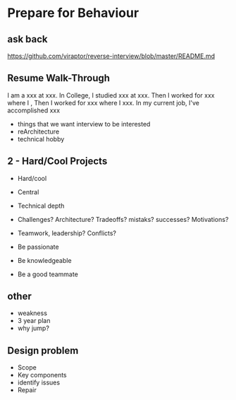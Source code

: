 # Prepare for Behaviour

## ask back

https://github.com/viraptor/reverse-interview/blob/master/README.md

## Resume Walk-Through

I am a xxx at xxx. In College, I studied xxx at xxx. Then I worked for xxx where I , Then I worked for xxx where I xxx. In my current job, I've accomplished xxx

- things that we want interview to be interested
- reArchitecture
- technical hobby

## 2 - Hard/Cool Projects

- Hard/cool
- Central
- Technical depth

- Challenges? Architecture? Tradeoffs? mistaks? successes? Motivations?
- Teamwork, leadership? Conflicts?

- Be passionate
- Be knowledgeable
- Be a good teammate

## other

- weakness
- 3 year plan
- why jump?

## Design problem

- Scope
- Key components
- identify issues
- Repair

